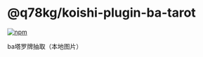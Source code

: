 # @q78kg/koishi-plugin-ba-tarot

[![npm](https://img.shields.io/npm/v/@q78kg/koishi-plugin-ba-tarot?style=flat-square)](https://www.npmjs.com/package/@q78kg/koishi-plugin-ba-tarot)

ba塔罗牌抽取（本地图片）
